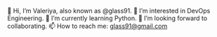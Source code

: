 👋 Hi, I’m Valeriya, also known as @glass91.
👀 I’m interested in DevOps Engineering.
🌱 I’m currently learning Python.
💞️ I’m looking forward to collaborating.
📫 How to reach me: glass91@gmail.com<!---
glass91/glass91 is a ✨ special ✨ repository because its `README.md` (this file) appears on your GitHub profile.
You can click the Preview link to take a look at your changes.
--->

